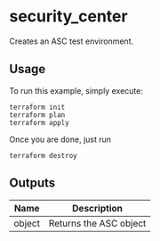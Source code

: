 # security_center

Creates an ASC test environment.

## Usage
To run this example, simply execute: 

```hcl
terraform init
terraform plan
terraform apply
```

Once you are done, just run 
```hcl
terraform destroy
```

## Outputs
| Name | Description |
| --   | -- |
| object | Returns the ASC object | 